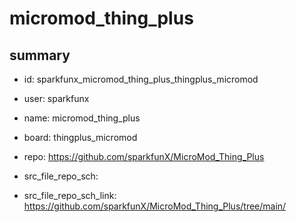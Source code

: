 # micromod_thing_plus
 
## summary 
* id: sparkfunx_micromod_thing_plus_thingplus_micromod
* user: sparkfunx
* name: micromod_thing_plus
* board: thingplus_micromod
* repo: https://github.com/sparkfunX/MicroMod_Thing_Plus



* src_file_repo_sch: 
* src_file_repo_sch_link: https://github.com/sparkfunX/MicroMod_Thing_Plus/tree/main/






